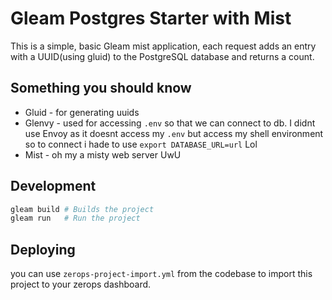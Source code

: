 # Gleam Postgres Starter with Mist

This is a simple, basic Gleam mist application, each request adds an entry with a UUID(using gluid) to the PostgreSQL database and returns a count.

## Something you should know

- Gluid - for generating uuids
- Glenvy - used for accessing `.env` so that we can connect to db. I didnt use Envoy as it doesnt access my `.env` but access my shell environment so to connect i hade to use `export DATABASE_URL=url` Lol
- Mist - oh my a misty web server UwU

## Development

```sh
gleam build # Builds the project
gleam run   # Run the project
```

## Deploying

you can use `zerops-project-import.yml` from the codebase to import this project to your zerops dashboard.
